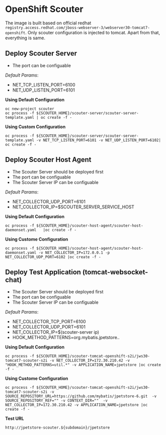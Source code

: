 # OpenShift Scouter

The image is built based on official redhat `registry.access.redhat.com/jboss-webserver-3/webserver30-tomcat7-openshift`. Only scouter configuration is injected to tomcat. Apart from that, everything is same.


Deploy Scouter Server
--------------------
- The port can be configuable 

*Default Params*:
- NET_TCP_LISTEN_PORT=6100
- NET_UDP_LISTEN_PORT=6101

**Using Default Configuration**
```
oc new-project scouter
oc process -f ${SCOUTER_HOME}/scouter-server/scouter-server-template.yaml | oc create -f -
```

**Using Custom Configuration**
```
oc process -f ${SCOUTER_HOME}/scouter-server/scouter-server-template.yaml -v NET_TCP_LISTEN_PORT=6101 -v NET_UDP_LISTEN_PORT=6102| oc create -f -
```

Deploy Scouter Host Agent
--------------------------
- The Scouter Server should be deployed first
- The port can be configuable
- The Scouter Server IP can be configuable

*Default Params*:
- NET_COLLECTOR_UDP_PORT=6101
- NET_COLLECTOR_IP=$SCOUTER_SERVER_SERVICE_HOST

**Using Default Configuration**
```
oc process -f ${SCOUTER_HOME}/scouter-host-agent/scouter-host-daemonset.yaml   |oc create -f -
```

**Using Custome Configuration**
```
oc process -f ${SCOUTER_HOME}/scouter-host-agent/scouter-host-daemonset.yaml -v NET_COLLECTOR_IP=172.0.0.1 -p NET_COLLECTOR_UDP_PORT=6102 |oc create -f -
```

Deploy Test Application (tomcat-websocket-chat)
----------------------------------
- The Scouter Server should be deployed first
- The port can be configuable
- The Scouter Server IP can be configuable

*Default Params*:
- NET_COLLECTOR_TCP_PORT=6100
- NET_COLLECTOR_UDP_PORT=6101
- NET_COLLECTOR_IP=$(scouter-server ip)
- HOOK_METHOD_PATTERNS=org.mybatis.jpetstore.*.*


**Using Default Configuration**
```
oc process -f ${SCOUTER_HOME}/scouter-tomcat-openshift-s2i/jws30-tomcat7-scouter-s2i -v NET_COLLECTOR_IP=172.30.210.42 -v "HOOK_METHOD_PATTERNS=util.*" -v APPLICATION_NAME=jpetstore |oc create -f -
```

**Using Custome Configuration**
```
oc process -f ${SCOUTER_HOME}/scouter-tomcat-openshift-s2i/jws30-tomcat7-scouter-s2i -v SOURCE_REPOSITORY_URL=https://github.com/mybatis/jpetstore-6.git  -v SOURCE_REPOSITORY_REF="" -v CONTEXT_DIR=""  -v NET_COLLECTOR_IP=172.30.210.42 -v APPLICATION_NAME=jpetstore |oc create -f -

```

**Test URL**
```
http://jpetstore-scouter.${subdomain}/jpetstore
```
